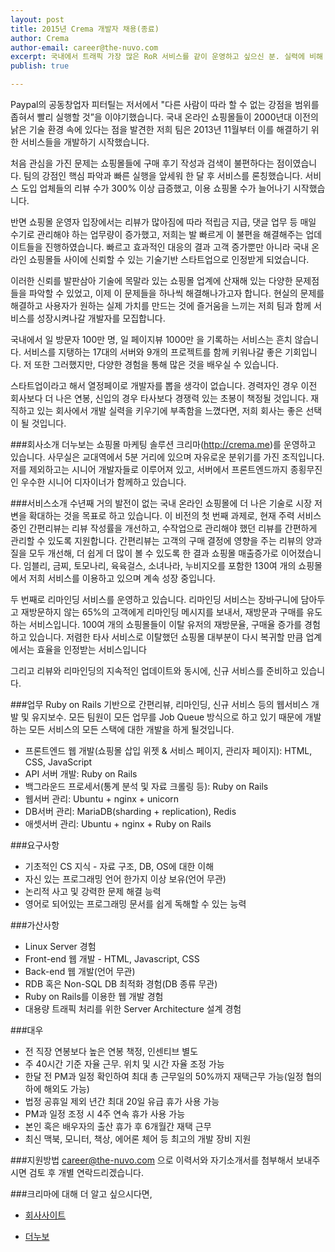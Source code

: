 ```yaml
---
layout: post
title: 2015년 Crema 개발자 채용(종료)
author: Crema
author-email: career@the-nuvo.com
excerpt: 국내에서 트래픽 가장 많은 RoR 서비스를 같이 운영하고 싶으신 분. 실력에 비해 저평가되었다고 생각하는 분, 국내 이커머스 생태계를 혁신하고 싶으신 분. 크리마에서 RoR 개발자를 모십니다.
publish: true

---
```


Paypal의 공동창업자 피터틸는 저서<Zero to One>에서 "다른 사람이 따라 할 수 없는 강점을 범위를 좁혀서 빨리 실행할 것”을 이야기했습니다. 국내 온라인 쇼핑몰들이 2000년대 이전의 낡은 기술 환경 속에 있다는 점을 발견한 저희 팀은 2013년 11월부터 이를 해결하기 위한 서비스들을 개발하기 시작했습니다.

처음 관심을 가진 문제는 쇼핑몰들에 구매 후기 작성과 검색이 불편하다는 점이였습니다. 팀의 강점인 핵심 파악과 빠른 실행을 앞세워 한 달 후 서비스를 론칭했습니다. 서비스 도입 업체들의 리뷰 수가 300% 이상 급증했고, 이용 쇼핑몰 수가 늘어나기 시작했습니다.

반면 쇼핑몰 운영자 입장에서는 리뷰가 많아짐에 따라 적립금 지급, 댓글 업무 등 매일 수기로 관리해야 하는 업무량이 증가했고, 저희는 발 빠르게 이 불편을 해결해주는 업데이트들을 진행하였습니다. 빠르고 효과적인 대응의 결과 고객 증가뿐만 아니라 국내 온라인 쇼핑몰들 사이에 신뢰할 수 있는 기술기반 스타트업으로 인정받게 되었습니다.

이러한 신뢰를 발판삼아 기술에 목말라 있는 쇼핑몰 업계에 산재해 있는 다양한 문제점들을 파악할 수 있었고, 이제 이 문제들을 하나씩 해결해나가고자 합니다. 현실의 문제를 해결하고 사용자가 원하는 실제 가치를 만드는 것에 즐거움을 느끼는 저희 팀과 함께 서비스를 성장시켜나갈 개발자를 모집합니다.

국내에서 일 방문자 100만 명, 일 페이지뷰 1000만 을 기록하는 서비스는 흔치 않습니다. 서비스를 지탱하는 17대의 서버와 9개의 프로젝트를 함께 키워나갈 좋은 기회입니다. 저 또한 그러했지만, 다양한 경험을 통해 많은 것을 배우실 수 있습니다.

스타트업이라고 해서 열정페이로 개발자를 뽑을 생각이 없습니다. 경력자인 경우 이전 회사보다 더 나은 연봉, 신입의 경우 타사보다 경쟁력 있는 초봉이 책정될 것입니다. 재직하고 있는 회사에서 개발 실력을 키우기에 부족함을 느꼈다면, 저희 회사는 좋은 선택이 될 것입니다.

###회사소개
더누보는 쇼핑몰 마케팅 솔루션 크리마(http://crema.me)를 운영하고 있습니다. 사무실은 교대역에서 5분 거리에 있으며 자유로운 분위기를 가진 조직입니다. 저를 제외하고는 시니어 개발자들로 이루어져 있고, 서버에서 프론트엔드까지 종횡무진인 우수한 시니어 디자이너가 함께하고 있습니다.

###서비스소개
수년째 거의 발전이 없는 국내 온라인 쇼핑몰에 더 나은 기술로 시장 저변을 확대하는 것을 목표로 하고 있습니다.
이 비전의 첫 번째 과제로, 현재 주력 서비스 중인 간편리뷰는 리뷰 작성률을 개선하고, 수작업으로 관리해야 했던 리뷰를 간편하게 관리할 수 있도록 지원합니다. 간편리뷰는 고객의 구매 결정에 영향을 주는 리뷰의 양과 질을 모두 개선해, 더 쉽게 더 많이 볼 수 있도록 한 결과 쇼핑몰 매출증가로 이어졌습니다. 임블리, 금찌, 토모나리, 육육걸스, 소녀나라, 누비지오를 포함한 130여 개의 쇼핑몰에서 저희 서비스를 이용하고 있으며 계속 성장 중입니다.

두 번째로 리마인딩 서비스를 운영하고 있습니다. 리마인딩 서비스는 장바구니에 담아두고 재방문하지 않는 65%의 고객에게 리마인딩 메시지를 보내서, 재방문과 구매를 유도하는 서비스입니다. 100여 개의 쇼핑몰들이 이탈 유저의 재방문율, 구매율 증가를 경험하고 있습니다. 저렴한 타사 서비스로 이탈했던 쇼핑몰 대부분이 다시 복귀할 만큼 업계에서는 효율을 인정받는 서비스입니다

그리고 리뷰와 리마인딩의 지속적인 업데이트와 동시에, 신규 서비스를 준비하고 있습니다.

###업무
Ruby on Rails 기반으로 간편리뷰, 리마인딩, 신규 서비스 등의 웹서비스 개발 및 유지보수. 모든 팀원이 모든 업무를 Job Queue 방식으로 하고 있기 때문에 개발하는 모든 서비스의 모든 스택에 대한 개발을 하게 될것입니다.
- 프론트엔드 웹 개발(쇼핑몰 삽입 위젯 & 서비스 페이지, 관리자 페이지): HTML, CSS, JavaScript
- API 서버 개발: Ruby on Rails
- 백그라운드 프로세서(통계 분석 및 자료 크롤링 등): Ruby on Rails
- 웹서버 관리: Ubuntu + nginx + unicorn
- DB서버 관리: MariaDB(sharding + replication), Redis
- 애셋서버 관리: Ubuntu + nginx + Ruby on Rails

###요구사항
- 기초적인 CS 지식 - 자료 구조, DB, OS에 대한 이해
- 자신 있는 프로그래밍 언어 한가지 이상 보유(언어 무관)
- 논리적 사고 및 강력한 문제 해결 능력
- 영어로 되어있는 프로그래밍 문서를 쉽게 독해할 수 있는 능력

###가산사항
- Linux Server 경험
- Front-end 웹 개발 - HTML, Javascript, CSS
- Back-end 웹 개발(언어 무관)
- RDB 혹은 Non-SQL DB 최적화 경험(DB 종류 무관)
- Ruby on Rails를 이용한 웹 개발 경험
- 대용량 트래픽 처리를 위한 Server Architecture 설계 경험

###대우
- 전 직장 연봉보다 높은 연봉 책정, 인센티브 별도
- 주 40시간 기준 자율 근무. 위치 및 시간 자율 조정 가능
- 한달 전 PM과 일정 확인하여 최대 총 근무일의 50%까지 재택근무 가능(일정 협의하에 해외도 가능)
- 법정 공휴일 제외 년간 최대 20일 유급 휴가 사용 가능
- PM과 일정 조정 시 4주 연속 휴가 사용 가능
- 본인 혹은 배우자의 출산 휴가 후 6개월간 재택 근무
- 최신 맥북, 모니터, 책상, 에어론 체어 등 최고의 개발 장비 지원

###지원방법
career@the-nuvo.com 으로 이력서와 자기소개서를 첨부해서 보내주시면 검토 후 개별 연락드리겠습니다.

###크리마에 대해 더 알고 싶으시다면,

- [회사사이트](http://crema.me)

- [더누보](http://the-nuvo.com)
